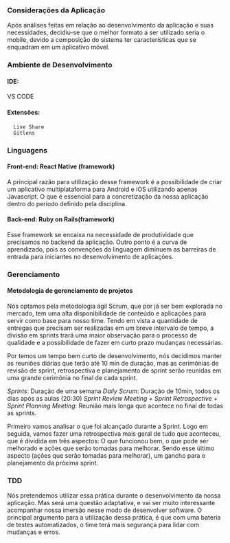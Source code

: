 ### Considerações da Aplicação

Após análises feitas em relação ao desenvolvimento da aplicação e suas necessidades, decidiu-se que o melhor formato a ser utilizado seria o mobile, devido a composição do sistema ter características que se enquadram em um aplicativo móvel.

### Ambiente de Desenvolvimento

#### IDE:  
VS CODE  
#### Extensões:  
      Live Share  
      Gitlens
 
### Linguagens

#### Front-end: React Native (framework)

A principal razão para utilização desse framework é a possibilidade de criar um aplicativo multiplataforma para Android e iOS utilizando apenas Javascript. O que é essencial para a  concretização da nossa aplicação dentro do período definido pela disciplina.

#### Back-end: Ruby on Rails(framework)

Esse framework se encaixa na necessidade de produtividade que precisamos no backend da aplicação. Outro ponto é a curva de aprendizado, pois as convenções da linguagem diminuem as barreiras de entrada para iniciantes no desenvolvimento de aplicações.

### Gerenciamento 

#### Metodologia de gerenciamento de projetos

Nós optamos pela metodologia ágil Scrum, que por já ser bem explorada no mercado, tem uma alta disponibilidade de conteúdo e aplicações para servir como base para nosso time. Tendo em vista a quantidade de entregas que precisam ser realizadas em um breve intervalo de tempo, a divisão em sprints trará uma maior observação para o processo de qualidade e a possibilidade de fazer em curto prazo mudanças necessárias. 

Por temos um tempo bem curto de desenvolvimento, nós decidimos manter as reuniões diárias que terão até 10 min de duração, mas as cerimônias de revisão de sprint, retrospectiva e planejamento de sprint serão reunidas em uma grande cerimônia no final de cada sprint.

*Sprints*: Duração de uma semana
*Daily Scrum*: Duração de 10min, todos os dias após as aulas (20:30)
*Sprint Review Meeting + Sprint Retrospective + Sprint Planning Meeting*: Reunião mais longa que acontece no final de todas as sprints. 

Primeiro vamos analisar o que foi alcançado durante a Sprint.
Logo em seguida, vamos fazer uma  retrospectiva mais geral de tudo que aconteceu, que é dividida em três aspectos: O que funcionou bem, o que pode ser melhorado e ações que serão tomadas para melhorar.
Sendo esse último aspecto (ações que serão tomadas para melhorar), um gancho para o planejamento da próxima sprint.

### TDD

Nós pretendemos utilizar essa prática durante o desenvolvimento da nossa aplicação. Mas será uma questão adaptativa, e vai ser muito interessante acompanhar nossa imersão nesse modo de desenvolver software. O principal argumento para a utilização dessa prática, é que com uma bateria de testes automatizados, o time terá mais segurança para lidar com mudanças e erros.




